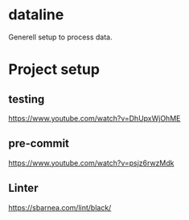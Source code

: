 # dataline
Generell setup to process data.

# Project setup
## testing
https://www.youtube.com/watch?v=DhUpxWjOhME
## pre-commit
https://www.youtube.com/watch?v=psjz6rwzMdk
## Linter
https://sbarnea.com/lint/black/
